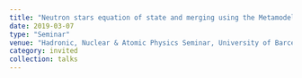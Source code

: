 ```yaml
---
title: "Neutron stars equation of state and merging using the Metamodeling technique"
date: 2019-03-07
type: "Seminar"
venue: "Hadronic, Nuclear & Atomic Physics Seminar, University of Barcelona, Spain"
category: invited
collection: talks
---
```


